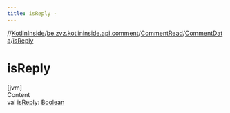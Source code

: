 ```yaml
---
title: isReply -
---
```

//[KotlinInside](../../../index.md)/[be.zvz.kotlininside.api.comment](../../index.md)/[CommentRead](../index.md)/[CommentData](index.md)/[isReply](is-reply.md)



# isReply  
[jvm]  
Content  
val [isReply](is-reply.md): [Boolean](https://kotlinlang.org/api/latest/jvm/stdlib/kotlin/-boolean/index.html)  



